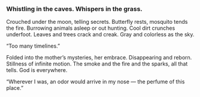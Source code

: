 ### Whistling in the caves. Whispers in the grass.

Crouched under the moon, telling secrets. Butterfly rests, mosquito tends the fire. Burrowing animals asleep or out hunting. Cool dirt crunches underfoot. Leaves and trees crack and creak. Gray and colorless as the sky. 

“Too many timelines.”

Folded into the mother’s mysteries, her embrace. Disappearing and reborn. Stillness of infinite motion. The smoke and the fire and the sparks, all that tells. God is everywhere.

“Wherever I was, an odor would arrive in my nose — the perfume of this place.”